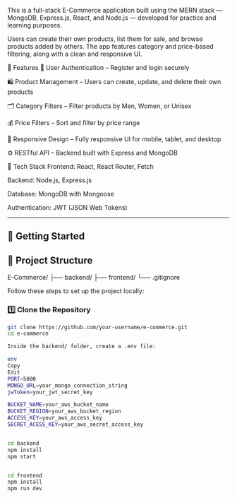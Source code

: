 This is a full-stack E-Commerce application built using the MERN stack — MongoDB, Express.js, React, and Node.js — developed for practice and learning purposes.

Users can create their own products, list them for sale, and browse products added by others. The app features category and price-based filtering, along with a clean and responsive UI.

🚀 Features
🔐 User Authentication – Register and login securely

🛍️ Product Management – Users can create, update, and delete their own products

🗂️ Category Filters – Filter products by Men, Women, or Unisex

💰 Price Filters – Sort and filter by price range

📱 Responsive Design – Fully responsive UI for mobile, tablet, and desktop

⚙️ RESTful API – Backend built with Express and MongoDB

🧰 Tech Stack
Frontend: React, React Router, Fetch

Backend: Node.js, Express.js

Database: MongoDB with Mongoose

Authentication: JWT (JSON Web Tokens)



---

## 🚀 Getting Started

## 📁 Project Structure
E-Commerce/
├── backend/
├── frontend/
└── .gitignore


Follow these steps to set up the project locally:


### 1️⃣ Clone the Repository

```bash
git clone https://github.com/your-username/e-commerce.git
cd e-commerce

Inside the backend/ folder, create a .env file:

env
Copy
Edit
PORT=5000
MONGO_URL=your_mongo_connection_string
jwToken=your_jwt_secret_key

BUCKET_NAME=your_aws_bucket_name
BUCKET_REGION=your_aws_bucket_region
ACCESS_KEY=your_aws_access_key
SECRET_ACESS_KEY=your_aws_secret_access_key


cd backend
npm install
npm start


cd frontend
npm install
npm run dev
